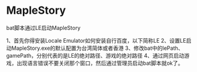 # MapleStory
bat脚本通过LE启动MapleStory

1、首先你得安装Locale Emulator如何安装自行百度，以下简称LE
2、设置LE启动MapleStory.exe的默认配置为台湾简体或者香港
3、修改bat中的lePath、gamePath，分别代表的是LE的绝对路径、游戏的绝对路径
4、通过网页启动游戏，出现语言错误不要关闭那个窗口，然后通过管理员启动bat脚本就ok了。

